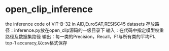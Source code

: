 # open_clip_inference
the inference code of ViT-B-32 in AID,EuroSAT,RESISC45 datasets
存放路径：inference.py放在open_clip源码的一级目录下
输入：在代码中指定模型权重路径及数据集路径
输出：每一类的Precision，Recall，F1与所有类的平均F1、top-1 accuracy,以csv格式保存

